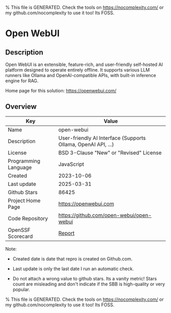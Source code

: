 
% This file is GENERATED. Check the tools on https://nocomplexity.com/ or my github.com/nocomplexity to use it too! Its FOSS. 

# Open WebUI

## Description 

Open WebUI is an extensible, feature-rich, and user-friendly self-hosted AI platform designed to operate entirely offline. It supports various LLM runners like Ollama and OpenAI-compatible APIs, with built-in inference engine for RAG.

Home page for this solution: https://openwebui.com/ 

## Overview 

| Key | Value |
| --- | --- |
| Name | open-webui |
| Description | User-friendly AI Interface (Supports Ollama, OpenAI API, ...) |
| License | BSD 3-Clause "New" or "Revised" License |
| Programming Language | JavaScript |
| Created | 2023-10-06 |
| Last update | 2025-03-31 |
| Github Stars | 86425 |
| Project Home Page | https://openwebui.com |
| Code Repository | https://github.com/open-webui/open-webui |
| OpenSSF Scorecard | [Report](https://securityscorecards.dev/viewer/?uri=github.com/open-webui/open-webui) |

Note:
 - Created date is date that repro is created on Github.com. 

- Last update is only the last date I run an automatic check. 

- Do not attach a wrong value to github stars. Its a vanity metric! Stars count are misleading and 
don't indicate if the SBB is high-quality or very popular.

% This file is GENERATED. Check the tools on https://nocomplexity.com/ or my github.com/nocomplexity to use it too! Its FOSS. 

